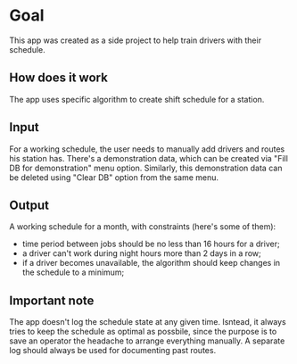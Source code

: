 # Goal
This app was created as a side project to help train drivers with their schedule.

## How does it work
The app uses specific algorithm to create shift schedule for a station.

## Input
For a working schedule, the user needs to manually add drivers and routes his station has.
There's a demonstration data, which can be created via "Fill DB for demonstration" menu option.
Similarly, this demonstration data can be deleted using "Clear DB" option from the same menu.

## Output
A working schedule for a month, with constraints (here's some of them):
- time period between jobs should be no less than 16 hours for a driver;
- a driver can't work during night hours more than 2 days in a row;
- if a driver becomes unavailable, the algorithm should keep changes in the schedule to a minimum;

## Important note
The app doesn't log the schedule state at any given time. Isntead, it always tries to keep the schedule as optimal as possbile, since the purpose is to save an operator the headache to arrange everything manually. A separate log should always be used for documenting past routes.
